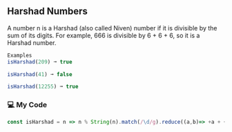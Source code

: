 ## Harshad Numbers

A number n is a Harshad (also called Niven) number if it is divisible by the sum of its digits. For example, 666 is divisible by 6 + 6 + 6, so it is a Harshad number.
```js
Examples
isHarshad(209) ➞ true

isHarshad(41) ➞ false

isHarshad(12255) ➞ true
```
### :computer: My Code
```js
const isHarshad = n => n % String(n).match(/\d/g).reduce((a,b)=> +a + +b) == 0;
```
